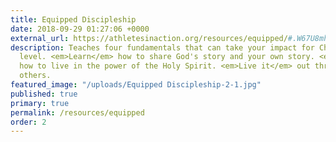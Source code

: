 ```yaml
---
title: Equipped Discipleship
date: 2018-09-29 01:27:06 +0000
external_url: https://athletesinaction.org/resources/equipped/#.W67U8mhKjIU
description: Teaches four fundamentals that can take your impact for Christ to a new
  level. <em>Learn</em> how to share God's story and your own story. <em>Learn</em>
  how to live in the power of the Holy Spirit. <em>Live it</em> out through discipling
  others.
featured_image: "/uploads/Equipped Discipleship-2-1.jpg"
published: true
primary: true
permalink: /resources/equipped
order: 2
---
```

